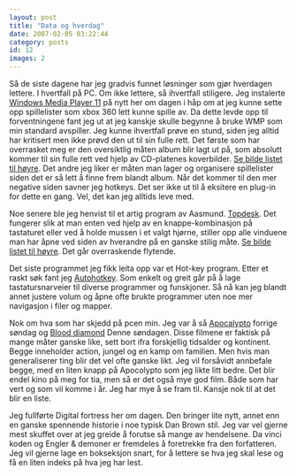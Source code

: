 ```yaml
---
layout: post
title: "Data og hverdag"
date: 2007-02-05 03:22:44
category: posts
id: 12
images: 2
---
```

Så de siste dagene har jeg gradvis funnet løsninger som gjør hverdagen lettere. I hvertfall på PC. Om ikke lettere, så ihvertfall stiligere. Jeg instalerte [Windows Media Player 11][1] på nytt her om dagen i håp om at jeg kunne sette opp spillelister som xbox 360 lett kunne spille av. Da dette levde opp til forventningene fant jeg ut at jeg kanskje skulle begynne å bruke WMP som min standard avspiller. Jeg kunne ihvertfall prøve en stund, siden jeg alltid har kritisert men ikke prøvd den ut til sin fulle rett. Det første som har overrasket meg er den oversiktlig måten album blir lagt ut på, som absolutt kommer til sin fulle rett ved hjelp av CD-platenes koverbilder. <ins>Se bilde listet til høyre</ins>. Det andre jeg liker er måten man lager og organisere spillelister siden det er så lett å finne frem blandt album. Når det kommer til den mer negative siden savner jeg hotkeys. Det ser ikke ut til å eksitere en plug-in for dette en gang. Vel, det kan jeg alltids leve med.

Noe senere ble jeg henvist til et artig program av Aasmund. [Topdesk][2]. Det fungerer slik at man enten ved hjelp av en knappe-kombinasjon på tastaturet eller ved å holde mussen i et valgt hjørne, stiller opp alle vinduene man har åpne ved siden av hverandre på en ganske stilig måte. <ins>Se bilde listet til høyre</ins>. Det går overraskende flytende. 

Det siste programmet jeg fikk leita opp var et Hot-key program. Etter et raskt søk fant jeg [Autohotkey][3]. Som enkelt og greit går på å lage tastatursnarveier til diverse programmer og funskjoner. Så nå kan jeg blandt annet justere volum og åpne ofte brukte programmer uten noe mer navigasjon i filer og mapper.

Nok om hva som har skjedd på pcen min. Jeg var å så [Apocalypto][4] forrige søndag og [Blood diamond][5] Denne søndagen. Disse filmene er faktisk på mange måter ganske like, sett bort ifra forskjellig tidsalder og kontinent. Begge inneholder action, jungel og en kamp om familien. Men hvis man generaliserer ting blir det vel ofte ganske likt. Jeg vil forsåvidt annbefale begge, med en liten knapp på Apocolypto som jeg likte litt bedre. Det blir endel kino på meg for tia, men så er det også mye god film. Både som har vert og som vil komme i år. Jeg har mye å se fram til. Kansje nok til at det blir en liste.

Jeg fullførte Digital fortress her om dagen. Den bringer lite nytt, annet enn en ganske spennende historie i noe typisk Dan Brown stil. Jeg var vel gjerne mest skuffet over at jeg greide å forutse så mange av hendelsene. Da vinci koden og Engler & demoner er fremdeles å foretrekke fra den forfatteren. Jeg vil gjerne lage en bokseksjon snart, for å lettere se hva jeg skal lese og få en liten indeks på hva jeg har lest.

 [1]: http://www.microsoft.com/windows/windowsmedia/player/11/default.aspx
 [2]: http://www.otakusoftware.com/topdesk/
 [3]: http://www.autohotkey.com/
 [4]: http://www.imdb.com/title/tt0472043/
 [5]: http://www.imdb.com/title/tt0450259/